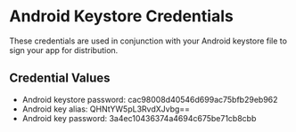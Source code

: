 # Android Keystore Credentials

These credentials are used in conjunction with your Android keystore file to sign your app for distribution. 

## Credential Values

- Android keystore password: cac98008d40546d699ac75bfb29eb962
- Android key alias: QHNtYW5pL3RvdXJvbg==
- Android key password: 3a4ec10436374a4694c675be71cb8cbb
      